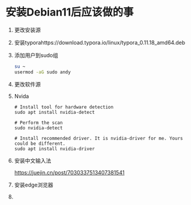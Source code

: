 # 安装Debian11后应该做的事

1. 更改安装源

1. 安装typorahttps://download.typora.io/linux/typora_0.11.18_amd64.deb

1. 添加用户到sudo组

   ```bash
   su ~
   usermod -aG sudo andy
   ```

2. 更改软件源

3. Nvida

   ```shell
   # Install tool for hardware detection
   sudo apt install nvidia-detect
   
   # Perform the scan
   sudo nvidia-detect
   
   # Install recommended driver. It is nvidia-driver for me. Yours could be different.
   sudo apt install nvidia-driver
   ```

4. 安装中文输入法

   https://juejin.cn/post/7030337513407381541

5. 安装edge浏览器

6. 